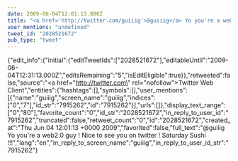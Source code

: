 ```yaml
---
date: 2009-06-04T12:01:13.000Z
title: "<a href='http://twitter.com/guiiig'>@guiiig</a> Yo you're a web2.0 guy ! Nice to see you on twitter ! Saturday Sushi !!!″"
user_mentions: "undefined"
tweet_id: "2028521672"
pub_type: "tweet"
---
```

{"edit_info":{"initial":{"editTweetIds":["2028521672"],"editableUntil":"2009-06-04T12:31:13.000Z","editsRemaining":"5","isEditEligible":true}},"retweeted":false,"source":"<a href=\"http://twitter.com\" rel=\"nofollow\">Twitter Web Client</a>","entities":{"hashtags":[],"symbols":[],"user_mentions":[{"name":"guiiig","screen_name":"guiiig","indices":["0","7"],"id_str":"7915262","id":"7915262"}],"urls":[]},"display_text_range":["0","80"],"favorite_count":"0","id_str":"2028521672","in_reply_to_user_id":"7915262","truncated":false,"retweet_count":"0","id":"2028521672","created_at":"Thu Jun 04 12:01:13 +0000 2009","favorited":false,"full_text":"@guiiig Yo you're a web2.0 guy ! Nice to see you on twitter ! Saturday Sushi !!!","lang":"en","in_reply_to_screen_name":"guiiig","in_reply_to_user_id_str":"7915262"}
